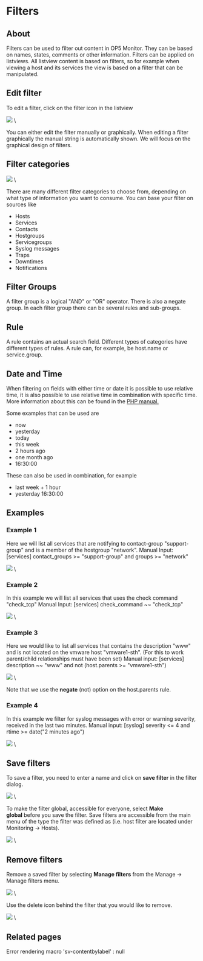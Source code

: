 # Filters

## About

Filters can be used to filter out content in OP5 Monitor. They can be based on names, states, comments or other information.
Filters can be applied on listviews. All listview content is based on filters, so for example when viewing a host and its services the view is based on a filter that can be manipulated.

## Edit filter

To edit a filter, click on the filter icon in the listview

![](images/16482332/18481371.png) \


You can either edit the filter manually or graphically. When editing a filter graphically the manual string is automatically shown. We will focus on the graphical design of filters.

## Filter categories

![](images/16482332/18481372.png) \


There are many different filter categories to choose from, depending on what type of information you want to consume.
You can base your filter on sources like

- Hosts
- Services
- Contacts
- Hostgroups
- Servicegroups
- Syslog messages
- Traps
- Downtimes
- Notifications

## Filter Groups

A filter group is a logical "AND" or "OR" operator. There is also a negate group.
In each filter group there can be several rules and sub-groups.

## Rule

A rule contains an actual search field. Different types of categories have different types of rules. A rule can, for example, be host.name or service.group.

## Date and Time

When filtering on fields with either time or date it is possible to use relative time, it is also possible to use relative time in combination with specific time. More information about this can be found in the [PHP manual.](http://php.net/manual/en/datetime.formats.php)

Some examples that can be used are

- now
- yesterday
- today
- this week
- 2 hours ago
- one month ago
- 16:30:00

These can also be used in combination, for example

- last week + 1 hour
- yesterday 16:30:00

## Examples

### Example 1

Here we will list all services that are notifying to contact-group "support-group" and is a member of the hostgroup "network".
Manual Input: [services] contact\_groups \>= "support-group" and groups \>= "network"

![](images/16482332/18481373.png) \


### Example 2

In this example we will list all services that uses the check command "check\_tcp"
Manual Input: [services] check\_command \~\~ "check\_tcp"

![](images/16482332/18481374.png) \


### Example 3

Here we would like to list all services that contains the description "www" and is not located on the vmware host "vmware1-sth". (For this to work parent/child relationships must have been set)
Manual input: [services] description \~\~ "www" and not (host.parents \>= "vmware1-sth")

![](images/16482332/18481375.png) \


Note that we use the **negate** (not) option on the host.parents rule.

### Example 4

In this example we filter for syslog messages with error or warning severity, received in the last two minutes.
Manual input: [syslog] severity \<= 4 and rtime \>= date("2 minutes ago")

![](images/16482332/18481376.png) \


## Save filters

To save a filter, you need to enter a name and click on **save filter** in the filter dialog.

![](images/16482332/18481377.png) \


To make the filter global, accessible for everyone, select **Make global** before you save the filter.
Save filters are accessible from the main menu of the type the filter was defined as (i.e. host filter are located under Monitoring -\> Hosts).

![](images/16482332/18481378.png) \


## Remove filters

Remove a saved filter by selecting **Manage filters** from the Manage -\> Manage filters menu.

![](images/16482332/18481379.png) \


Use the delete icon behind the filter that you would like to remove.

![](images/16482332/18481385.png) \


## Related pages

Error rendering macro 'sv-contentbylabel' : null
